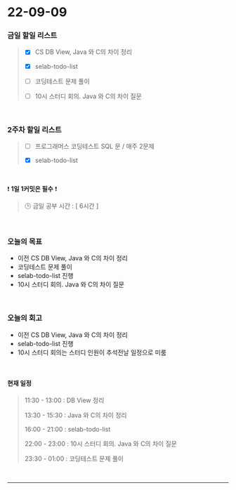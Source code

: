 # 22-09-09
 ### 금일 할일 리스트
> - [x]  CS DB View, Java 와 C의 차이 정리
>
> - [x]  selab-todo-list
>
> - [ ]  코딩테스트 문제 풀이
>
> - [ ]  10시 스터디 회의. Java 와 C의 차이 질문

<br/>

### 2주차 할일 리스트  

> - [ ]  프로그래머스 코딩테스트 SQL 문 / 매주 2문제  
>
> - [x]  selab-todo-list

<br/>

❗ **1일 1커밋은 필수** ❗
> 🕒 금일 공부 시간 :  [ 6시간 ]    
  
<br/>

### 오늘의 목표
- 이전 CS DB View, Java 와 C의 차이 정리
- 코딩테스트 문제 풀이
- selab-todo-list 진행
- 10시 스터디 회의. Java 와 C의 차이 질문

<br>

### 오늘의 회고
- 이전 CS DB View, Java 와 C의 차이 정리
- selab-todo-list 진행
- 10시 스터디 회의는 스터디 인원이 추석전날 일정으로 미룸

<br>

#### 현재 일정  
> 11:30 - 13:00 : DB View 정리
>
> 13:30 - 15:30 : Java 와 C의 차이 정리
>
> 16:00 - 21:00 : selab-todo-list
>
> 22:00 - 23:00 : 10시 스터디 회의. Java 와 C의 차이 질문
>
> 23:30 - 01:00 : 코딩테스트 문제 풀이

<br/>

------------  